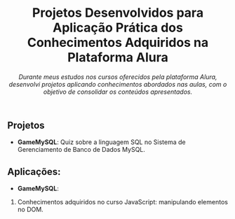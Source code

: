 <header>

# Projetos Desenvolvidos para Aplicação Prática dos Conhecimentos Adquiridos na Plataforma Alura

_Durante meus estudos nos cursos oferecidos pela plataforma Alura, desenvolvi projetos aplicando conhecimentos abordados nas aulas, com o objetivo de consolidar os conteúdos apresentados._
</header>

## Projetos
- **GameMySQL**: Quiz sobre a linguagem SQL no Sistema de Gerenciamento de Banco de Dados MySQL.


## Aplicações:
- **GameMySQL**:
1. Conhecimentos adquiridos no curso JavaScript: manipulando elementos no DOM.
